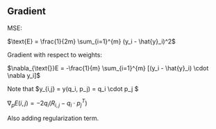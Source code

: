 <!-- here is the error function and its gradient: -->

## Gradient
MSE: 

$\text{E} = \frac{1}{2m} \sum_{i=1}^{m} (y_i - \hat{y}_i)^2$

Gradient with respect to weights:

$\nabla_{\text{}}E = -\frac{1}{m} \sum_{i=1}^{m} [(y_i - \hat{y}_i) \cdot \nabla y_i]$

Note that $y_{i,j} = y(q_i, p_j) = q_i \cdot p_j $

$\nabla_{p} E(i, j) = -2q_i (R_{i,j} - q_i\cdot p_j^T)$

Also adding regularization term.
